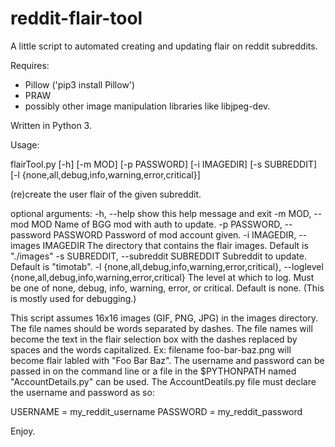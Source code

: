 reddit-flair-tool
=================

A little script to automated creating and updating flair on reddit subreddits.

Requires:
 * Pillow ('pip3 install Pillow') 
 * PRAW
 * possibly other image manipulation libraries like libjpeg-dev.

Written in Python 3.

Usage:

flairTool.py [-h] [-m MOD] [-p PASSWORD] [-i IMAGEDIR] [-s SUBREDDIT]
                    [-l {none,all,debug,info,warning,error,critical}]

(re)create the user flair of the given subreddit.

optional arguments:
  -h, --help            show this help message and exit
  -m MOD, --mod MOD     Name of BGG mod with auth to update.
  -p PASSWORD, --password PASSWORD
                        Password of mod account given.
  -i IMAGEDIR, --images IMAGEDIR
                        The directory that contains the flair images. Default
                        is "./images"
  -s SUBREDDIT, --subreddit SUBREDDIT
                        Subreddit to update. Default is "timotab".
  -l {none,all,debug,info,warning,error,critical}, --loglevel {none,all,debug,info,warning,error,critical}
                        The level at which to log. Must be one of none, debug,
                        info, warning, error, or critical. Default is none.
                        (This is mostly used for debugging.)


This script assumes 16x16 images (GIF, PNG, JPG) in the images directory. The file names should be words separated by dashes. The file names will become the text in the flair selection box with the dashes replaced by spaces and the words capitalized. Ex: filename foo-bar-baz.png will become flair labled with "Foo Bar Baz". The username and password can be passed in on the command line or a file in the $PYTHONPATH named "AccountDetails.py" can be used. The AccountDeatils.py file must declare the username and password as so:

USERNAME = my_reddit_username
PASSWORD = my_reddit_password


Enjoy.


